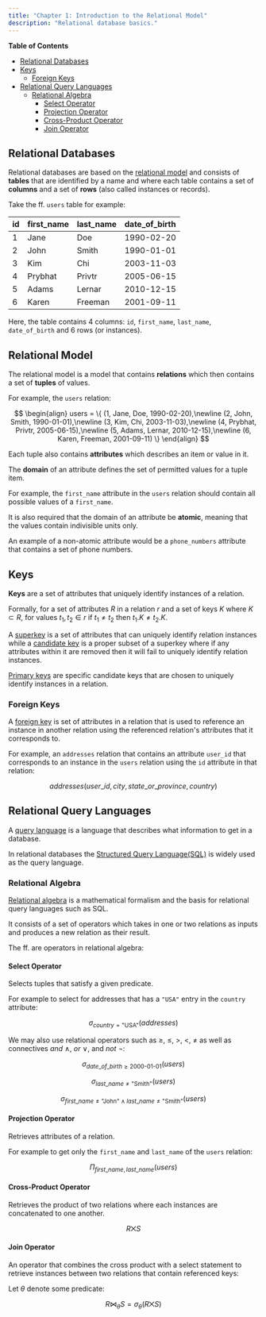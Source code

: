 ```yaml
---
title: "Chapter 1: Introduction to the Relational Model"
description: "Relational database basics."
---
```


**Table of Contents**

- [Relational Databases](#relational-databases)
- [Keys](#keys)
  - [Foreign Keys](#foreign-keys)
- [Relational Query Languages](#relational-query-languages)
  - [Relational Algebra](#relational-algebra)
    - [Select Operator](#select-operator)
    - [Projection Operator](#projection-operator)
    - [Cross-Product Operator](#cross-product-operator)
    - [Join Operator](#join-operator)

## Relational Databases

Relational databases are based on the [relational model](https://en.wikipedia.org/wiki/Relational_model) and consists 
of **tables** that are identified by a name and where each table contains 
a set of **columns** and a set of **rows** (also called instances or records).

Take the ff. `users` table for example:

| id | first_name | last_name | date_of_birth |
|----|------------|-----------|---------------|
| 1  | Jane       | Doe       | 1990-02-20    |
| 2  | John       | Smith     | 1990-01-01    |
| 3  | Kim        | Chi       | 2003-11-03    |
| 4  | Prybhat    | Privtr    | 2005-06-15    |
| 5  | Adams      | Lernar    | 2010-12-15    |
| 6  | Karen      | Freeman   | 2001-09-11    |

Here, the table contains $4$ columns: `id`, `first_name`, `last_name`, 
`date_of_birth` and $6$ rows (or instances).

## Relational Model

The relational model is a model that contains **relations** which then 
contains a set of **tuples** of values.

For example, the `users` relation:

$$
\begin{align}
users = \{
  (1, Jane, Doe, 1990-02-20),\newline
  (2, John, Smith, 1990-01-01),\newline
  (3, Kim, Chi, 2003-11-03),\newline
  (4, Prybhat, Privtr, 2005-06-15),\newline
  (5, Adams, Lernar, 2010-12-15),\newline
  (6, Karen, Freeman, 2001-09-11)
\}
\end{align}
$$

Each tuple also contains **attributes** which describes an item or value in 
it.

The **domain** of an attribute defines the set of permitted values for a 
tuple item.

For example, the `first_name` attribute in the `users` relation should 
contain all possible values of a `first_name`.

It is also required that the domain of an attribute be **atomic**, meaning 
that the values contain indivisible units only.

An example of a non-atomic attribute would be a `phone_numbers` attribute 
that contains a set of phone numbers.

## Keys

**Keys** are a set of attributes that uniquely identify instances of a relation.

Formally, for a set of attributes $R$ in a relation $r$ and a set of keys 
$K$ where $K \subset R$, for values $t_{1}, t_{2} \in r$ if $t_{1} \neq t_{2}$ then $t_{1}.K \neq t_{2}.K$.

A [superkey](https://en.wikipedia.org/wiki/Superkey) is a set of attributes that can uniquely identify relation instances
while a [candidate key](https://en.wikipedia.org/wiki/Candidate_key) is a proper subset of a superkey where if any attributes 
within it are removed then it will fail to uniquely identify relation instances.

[Primary keys](https://en.wikipedia.org/wiki/Primary_key) are specific candidate keys that are chosen to uniquely identify 
instances in a relation.

### Foreign Keys

A [foreign key](https://en.wikipedia.org/wiki/Foreign_key) is set of attributes in a relation that is used to reference an 
instance in another relation using the referenced relation's attributes that it 
corresponds to.

For example, an `addresses` relation that contains an attribute `user_id` that 
corresponds to an instance in the `users` relation using the `id` attribute 
in that relation:

$$
addresses(user\_id, city, state\_or\_province, country)
$$

## Relational Query Languages

A [query language](https://en.wikipedia.org/wiki/Query_language) is a language that describes what information to get in a 
database.

In relational databases the [Structured Query Language(SQL)](https://en.wikipedia.org/wiki/SQL) is widely used as the 
query language.

### Relational Algebra

[Relational algebra](https://en.wikipedia.org/wiki/Relational_algebra) is a mathematical formalism and the basis for relational query 
languages such as SQL.

It consists of a set of operators which takes in one or two relations as inputs 
and produces a new relation as their result.

The ff. are operators in relational algebra:

#### Select Operator

Selects tuples that satisfy a given predicate.

For example to select for addresses that has a `"USA"` entry in the `country` attribute:

$$
\sigma_{country = \text{"USA"}}(addresses)
$$

We may also use relational operators such as $\geq$, $\leq$, $\gt$, $\lt$, $\neq$ as well as connectives 
*and* $\land$, *or* $\lor$, and *not* $\lnot$:

$$
\sigma_{date\_of\_birth \geq \text{2000-01-01}}(users)
$$

$$
\sigma_{last\_name \neq \text{"Smith"}}(users)
$$

$$
\sigma_{first\_name \neq \text{"John"} \land last\_name \neq \text{"Smith"}}(users)
$$

#### Projection Operator

Retrieves attributes of a relation.

For example to get only the `first_name` and `last_name` of the `users` relation:

$$
\Pi_{first\_name, last\_name}(users)
$$

#### Cross-Product Operator

Retrieves the product of two relations where each instances are concatenated to 
one another.

$$
R \bigtimes S
$$

#### Join Operator

An operator that combines the cross product with a select statement to retrieve 
instances between two relations that contain referenced keys:

Let $\theta$ denote some predicate:

$$
R \bowtie_{\theta} S = \sigma_{\theta}(R \bigtimes S)
$$
